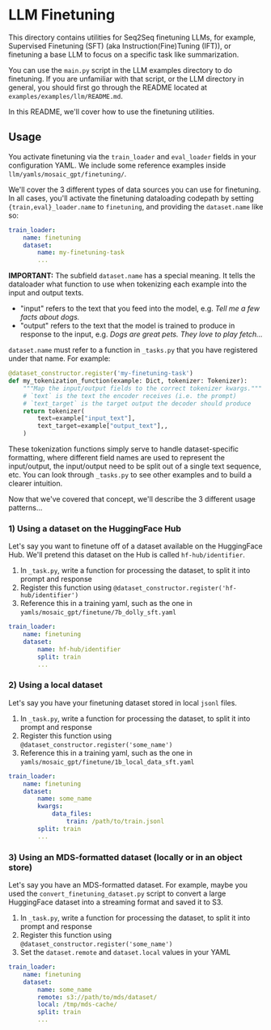 # LLM Finetuning

This directory contains utilities for Seq2Seq finetuning LLMs, for example, Supervised Finetuning (SFT) (aka Instruction(Fine)Tuning (IFT)), or finetuning a base LLM to focus on a specific task like summarization.

You can use the `main.py` script in the LLM examples directory to do finetuning. If you are unfamiliar with that script, or the LLM directory in general, you should first go through the README located at `examples/examples/llm/README.md`.

In this README, we'll cover how to use the finetuning utilities.

## Usage

You activate finetuning via the `train_loader` and `eval_loader` fields in your configuration YAML. We include some reference examples inside `llm/yamls/mosaic_gpt/finetuning/`.

We'll cover the 3 different types of data sources you can use for finetuning. In all cases, you'll activate the finetuning dataloading codepath by setting `{train,eval}_loader.name` to `finetuning`, and providing the `dataset.name` like so:
```yaml
train_loader:
    name: finetuning
    dataset:
        name: my-finetuning-task
        ...
```

**IMPORTANT:** The subfield `dataset.name` has a special meaning. It tells the dataloader what function to use when tokenizing each example into the input and output texts.
- "input" refers to the text that you feed into the model, e.g. *Tell me a few facts about dogs.*
- "output" refers to the text that the model is trained to produce in response to the input, e.g. *Dogs are great pets. They love to play fetch...*

`dataset.name` must refer to a function in `_tasks.py` that you have registered under that name. For example:
```python
@dataset_constructor.register('my-finetuning-task')
def my_tokenization_function(example: Dict, tokenizer: Tokenizer):
    """Map the input/output fields to the correct tokenizer kwargs."""
    # `text` is the text the encoder receives (i.e. the prompt)
    # `text_target` is the target output the decoder should produce
    return tokenizer(
        text=example["input_text"],
        text_target=example["output_text"],,
    )
```

These tokenization functions simply serve to handle dataset-specific formatting, where different field names are used to represent the input/output, the input/output need to be split out of a single text sequence, etc. You can look through `_tasks.py` to see other examples and to build a clearer intuition.

Now that we've covered that concept, we'll describe the 3 different usage patterns...

### 1) Using a dataset on the HuggingFace Hub

Let's say you want to finetune off of a dataset available on the HuggingFace Hub. We'll pretend this dataset on the Hub is called `hf-hub/identifier`.

1. In `_task.py`, write a function for processing the dataset, to split it into prompt and response
1. Register this function using `@dataset_constructor.register('hf-hub/identifier')`
1. Reference this in a training yaml, such as the one in `yamls/mosaic_gpt/finetune/7b_dolly_sft.yaml`
```yaml
train_loader:
    name: finetuning
    dataset:
        name: hf-hub/identifier
        split: train
        ...
```

### 2) Using a local dataset

Let's say you have your finetuning dataset stored in local `jsonl` files.

1. In `_task.py`, write a function for processing the dataset, to split it into prompt and response
1. Register this function using `@dataset_constructor.register('some_name')`
1. Reference this in a training yaml, such as the one in `yamls/mosaic_gpt/finetune/1b_local_data_sft.yaml`
```yaml
train_loader:
    name: finetuning
    dataset:
        name: some_name
        kwargs:
            data_files:
                train: /path/to/train.jsonl
        split: train
        ...
```

### 3) Using an MDS-formatted dataset (locally or in an object store)

Let's say you have an MDS-formatted dataset. For example, maybe you used the `convert_finetuning_dataset.py` script to convert a large HuggingFace dataset into a streaming format and saved it to S3.

1. In `_task.py`, write a function for processing the dataset, to split it into prompt and response
1. Register this function using `@dataset_constructor.register('some_name')`
1. Set the `dataset.remote` and `dataset.local` values in your YAML
```yaml
train_loader:
    name: finetuning
    dataset:
        name: some_name
        remote: s3://path/to/mds/dataset/
        local: /tmp/mds-cache/
        split: train
        ...
```
